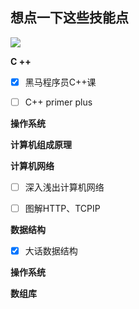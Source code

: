 ## 想点一下这些技能点


![](http://pic.shixiaocaia.fun/202207060805521.png)

**C ++**

- [x] 黑马程序员C++课

- [ ] C++ primer plus

**操作系统**

**计算机组成原理**

**计算机网络**

- [ ] 深入浅出计算机网络

- [ ] 图解HTTP、TCPIP

**数据结构**

- [x] 大话数据结构

**操作系统**

**数组库**


